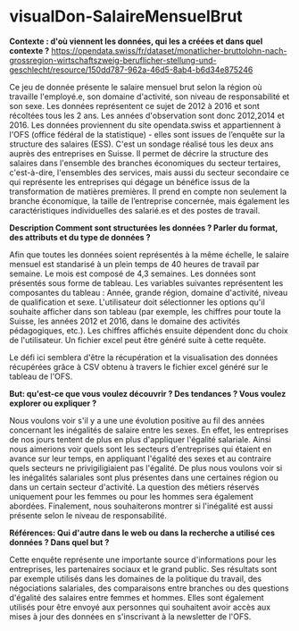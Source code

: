 # visualDon-SalaireMensuelBrut

**Contexte : d'où viennent les données, qui les a créées et dans quel contexte ?**
https://opendata.swiss/fr/dataset/monatlicher-bruttolohn-nach-grossregion-wirtschaftszweig-beruflicher-stellung-und-geschlecht/resource/150dd787-962a-46d5-8ab4-b6d34e875246

Ce jeu de donnée présente le salaire mensuel brut selon la région où travaille l'employé.e, son domaine d'activité, son niveau de responsabilité et son sexe. Les données représentent ce sujet de 2012 à 2016 et sont récoltées tous les 2 ans. Les années d'observation sont donc 2012,2014 et 2016.
Les données proviennent du site opendata.swiss et appartiennent à l'OFS (office fédéral de la statistique) - elles sont issues de l’enquête sur la structure des salaires (ESS). 
C'est un sondage réalisé tous les deux ans auprès des entreprises en Suisse. Il permet de décrire la structure des salaires dans l'ensemble des branches économiques du secteur tertaires, c'est-à-dire, l'ensembles des services, mais aussi du secteur secondaire ce qui représente les entreprises qui dégage un bénéfice issus de la transformation de matières premières. Il prend en compte non seulement la branche économique, la taille de l’entreprise concernée, mais également les caractéristiques individuelles des salarié.es et des postes de travail.


**Description Comment sont structurées les données ? Parler du format, des attributs et du type de données ?**

Afin que toutes les données soient représentés à la même échelle, le salaire mensuel est standarisé à un plein temps de 40 heures de travail par semaine. Le mois est composé de 4,3 semaines. Les données sont présentés sous forme de tableau. Les variables suivantes représentent les composantes du tableau : Année, grande région, domaine d'activité, niveau de qualification et sexe. L'utilisateur doit sélectionner les options qu'il souhaite afficher dans son tableau (par exemple, les chiffres pour toute la Suisse, les années 2012 et 2016, dans le domaine des activités pédagogiques, etc.). Les chiffres affichés ensuite dépendent donc du choix de l'utilisateur. Un fichier excel peut être généré suite à cette requête.

Le défi ici semblera d'être la récupération et la visualisation des données récupérées  grâce à CSV obtenu à travers le fichier excel généré sur le tableau de l'OFS.


**But: qu'est-ce que vous voulez découvrir ? Des tendances ? Vous voulez explorer ou expliquer ?**



Nous voulons voir s'il y a une une évolution positive au fil des années concernant les inégalités de salaire entre les sexes. En effet, les entreprises de nos jours tentent de plus en plus d'appliquer l'égalité salariale. Ainsi nous aimerions voir quels sont les secteurs d'entreprises qui étaient en avance sur leur temps, en appliquant l'égalité des sexes et au contraire quels secteurs ne privigiligiaient pas l'égalité. De plus nous voulons voir si les inégalités salariales sont plus présentes dans une certaines région ou dans un certain secteur d'activité. La question des métiers réservés uniquement pour les femmes ou pour les hommes sera également abordées. Finalement, nous souhaiterons montrer si l'inégalité est aussi présente selon le niveau de responsabilité. 

**Références: Qui d'autre dans le web ou dans la recherche a utilisé ces données ? Dans quel but ?**

Cette enquête représente une importante source d'informations pour les entreprises, les partenaires sociaux et le grand public. Ses résultats sont par exemple utilisés dans les domaines de la politique du travail, des négociations salariales, des comparaisons entre branches ou des questions d'égalité des salaires entre femmes et hommes.
Elles sont également utilisés pour être envoyé aux personnes qui souhaitent avoir accès aux mises à jour des données en s'inscrivant à la newsletter de l'OFS.


